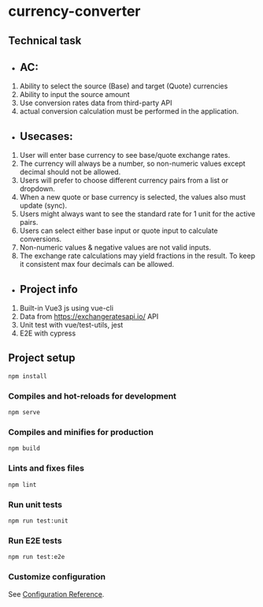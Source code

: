 # currency-converter

## Technical task

- ## AC:
1. Ability to select the source (Base) and target (Quote) currencies
2. Ability to input the source amount
3. Use conversion rates data from third-party API
4. actual conversion calculation must be performed in the application.

- ## Usecases:
1. User will enter base currency to see base/quote exchange rates.
2. The currency will always be a number, so non-numeric values except decimal should not be allowed.
3. Users will prefer to choose different currency pairs from a list or dropdown.
4. When a new quote or base currency is selected, the values also must update (sync).
5. Users might always want to see the standard rate for 1 unit for the active pairs.
6. Users can select either base input or quote input to calculate conversions.
7. Non-numeric values & negative values are not valid inputs.
8. The exchange rate calculations may yield fractions in the result. To keep it consistent max four decimals can be allowed.

- ## Project info
1. Built-in Vue3 js using vue-cli
2. Data from https://exchangeratesapi.io/ API
3. Unit test with vue/test-utils, jest
4. E2E with cypress

## Project setup
```
npm install
```

### Compiles and hot-reloads for development
```
npm serve
```

### Compiles and minifies for production
```
npm build
```

### Lints and fixes files
```
npm lint
```
### Run unit tests
```
npm run test:unit
```
### Run E2E tests
```
npm run test:e2e
```

### Customize configuration
See [Configuration Reference](https://cli.vuejs.org/config/).
